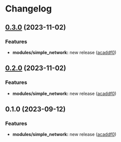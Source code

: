 # Changelog

## [0.3.0](https://github.com/matthew-walter-works/terraform-releases-pls/compare/simple_network-v0.2.0...simple_network-v0.3.0) (2023-11-02)


### Features

* **modules/simple_network:** new release ([acaddf0](https://github.com/matthew-walter-works/terraform-releases-pls/commit/acaddf0236cd9773462467d072d2eadaabdb5148))

## [0.2.0](https://github.com/matthew-walter-works/terraform-releases-pls/compare/simple_network-v0.1.0...simple_network-v0.2.0) (2023-11-02)


### Features

* **modules/simple_network:** new release ([acaddf0](https://github.com/matthew-walter-works/terraform-releases-pls/commit/acaddf0236cd9773462467d072d2eadaabdb5148))

## 0.1.0 (2023-09-12)


### Features

* **modules/simple_network:** new release ([acaddf0](https://github.com/zencore-dev/terraform-releases-pls/commit/acaddf0236cd9773462467d072d2eadaabdb5148))
